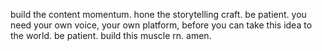 build the content momentum. hone the storytelling craft. be patient. you need your own voice, your own platform, before you can take this idea to the world. be patient. build this muscle rn. amen.